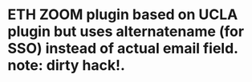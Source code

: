 # ETH ZOOM plugin based on UCLA plugin but uses alternatename (for SSO) instead of actual email field. note: dirty hack!.
